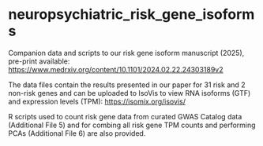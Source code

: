 # neuropsychiatric_risk_gene_isoforms

Companion data and scripts to our risk gene isoform manuscript (2025), pre-print available: https://www.medrxiv.org/content/10.1101/2024.02.22.24303189v2

The data files contain the results presented in our paper for 31 risk and 2 non-risk genes and can be uploaded to IsoVis to view RNA isoforms (GTF) and expression levels (TPM): https://isomix.org/isovis/ 

R scripts used to count risk gene data from curated GWAS Catalog data (Additional File 5) and for combing all risk gene TPM counts and performing PCAs (Additional File 6) are also provided.
